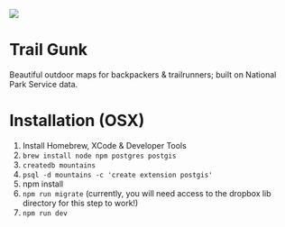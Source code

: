 ![](https://s3-us-west-2.amazonaws.com/chrissy-portfolio-images/gunk_2.png)

# Trail Gunk
Beautiful outdoor maps for backpackers &amp; trailrunners; built on National Park Service data.

# Installation (OSX)

1. Install Homebrew, XCode & Developer Tools 
2. `brew install node npm postgres postgis`
3. `createdb mountains`
4. `psql -d mountains -c 'create extension postgis'` 
5. npm install
6. `npm run migrate` (currently, you will need access to the dropbox lib directory for this step to work!)
7. `npm run dev`
